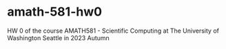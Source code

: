 # amath-581-hw0
HW 0 of the course AMATH581 - Scientific Computing at The University of Washington Seattle in 2023 Autumn
